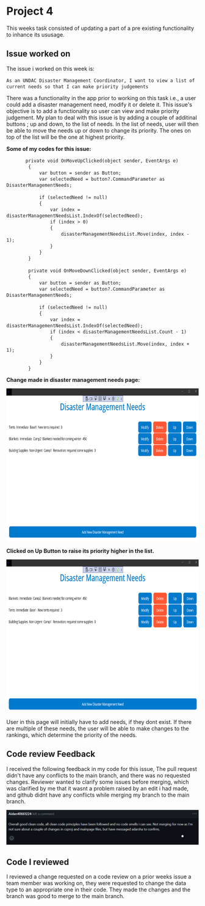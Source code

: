 # Project 4

This weeks task consisted of updating a part of a pre existing functionality to inhance its ususage.

## Issue worked on

The issue i worked on this week is:
```
As an UNDAC Disaster Management Coordinator, I want to view a list of current needs so that I can make priority judgements
```

There was a functionality in the app prior to working on this task i.e., a user could add a disaster management need, modify it or delete it.
This issue's objective is to add a functionality so user can view and make priority judgement. My plan to deal with this issue is by adding a couple of additinal buttons
; up and down, to the list of needs. In the list of needs, user will then be able to move the needs up or down to change its priority. The ones on top of the list will be 
the one at highest priority. 

__Some of my codes for this issue:__ 

```
       private void OnMoveUpClicked(object sender, EventArgs e)
        {
            var button = sender as Button;
            var selectedNeed = button?.CommandParameter as DisasterManagementNeeds;

            if (selectedNeed != null)
            {
                var index = disasterManagementNeedsList.IndexOf(selectedNeed);
                if (index > 0)
                {
                    disasterManagementNeedsList.Move(index, index - 1);
                }
            }
        }

        private void OnMoveDownClicked(object sender, EventArgs e)
        {
            var button = sender as Button;
            var selectedNeed = button?.CommandParameter as DisasterManagementNeeds;

            if (selectedNeed != null)
            {
                var index = disasterManagementNeedsList.IndexOf(selectedNeed);
                if (index < disasterManagementNeedsList.Count - 1)
                {
                    disasterManagementNeedsList.Move(index, index + 1);
                }
            }
        }
```

__Change made in disaster management needs page:__

<img src="https://github.com/Findaadi/Personal_Portfolio/blob/main/images/disaster1.png" width="700" height="400">

__Clicked on Up Button to raise its priority higher in the list.__

<img src="https://github.com/Findaadi/Personal_Portfolio/blob/main/images/disaster2.png" width="700" height="400">


User in this page will initially have to add needs, if they dont exist. If there are multiple of these needs, the user will be able to make changes to the 
rankings, which determine the priority of the needs. 

## Code review Feedback

I received the following feedback in my code for this issue, The pull request didn't have any conflicts to the main branch, and there was no requested changes. 
Reviewer wanted to clarify some issues before merging, which was clarified by me that it wasnt a problem raised by an edit i had made, and github didnt have any conflicts while merging
my branch to the main branch.

<img src="https://github.com/Findaadi/Personal_Portfolio/blob/main/images/cleancode3.png" >



## Code I reviewed

I reviewed a change requested on a code review on a prior weeks issue a team member was working on, they were requested to change the data
type to an appropriate one in their code. They made the changes and the branch was good to merge to the main branch. 


